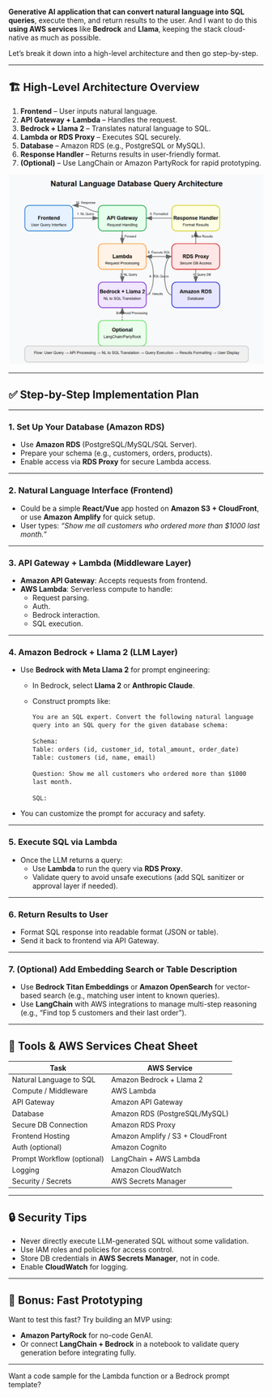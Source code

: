 **Generative AI application that can convert natural language into SQL queries**, execute them, and return results to the user. And I want to do this **using AWS services** like **Bedrock** and **Llama**, keeping the stack cloud-native as much as possible.

Let’s break it down into a high-level architecture and then go step-by-step.

---

## 🏗️ High-Level Architecture Overview

1. **Frontend** – User inputs natural language.
2. **API Gateway + Lambda** – Handles the request.
3. **Bedrock + Llama 2** – Translates natural language to SQL.
4. **Lambda or RDS Proxy** – Executes SQL securely.
5. **Database** – Amazon RDS (e.g., PostgreSQL or MySQL).
6. **Response Handler** – Returns results in user-friendly format.
7. **(Optional)** – Use LangChain or Amazon PartyRock for rapid prototyping.


![Architecture](image.png)

---

## ✅ Step-by-Step Implementation Plan

---

### 1. **Set Up Your Database (Amazon RDS)**

- Use **Amazon RDS** (PostgreSQL/MySQL/SQL Server).
- Prepare your schema (e.g., customers, orders, products).
- Enable access via **RDS Proxy** for secure Lambda access.

---

### 2. **Natural Language Interface (Frontend)**

- Could be a simple **React/Vue** app hosted on **Amazon S3 + CloudFront**, or use **Amazon Amplify** for quick setup.
- User types: *“Show me all customers who ordered more than $1000 last month.”*

---

### 3. **API Gateway + Lambda (Middleware Layer)**

- **Amazon API Gateway**: Accepts requests from frontend.
- **AWS Lambda**: Serverless compute to handle:
  - Request parsing.
  - Auth.
  - Bedrock interaction.
  - SQL execution.

---

### 4. **Amazon Bedrock + Llama 2 (LLM Layer)**

- Use **Bedrock with Meta Llama 2** for prompt engineering:
  - In Bedrock, select **Llama 2** or **Anthropic Claude**.
  - Construct prompts like:

    ```
    You are an SQL expert. Convert the following natural language query into an SQL query for the given database schema:

    Schema:
    Table: orders (id, customer_id, total_amount, order_date)
    Table: customers (id, name, email)

    Question: Show me all customers who ordered more than $1000 last month.

    SQL:
    ```

- You can customize the prompt for accuracy and safety.

---

### 5. **Execute SQL via Lambda**

- Once the LLM returns a query:
  - Use **Lambda** to run the query via **RDS Proxy**.
  - Validate query to avoid unsafe executions (add SQL sanitizer or approval layer if needed).
  
---

### 6. **Return Results to User**

- Format SQL response into readable format (JSON or table).
- Send it back to frontend via API Gateway.

---

### 7. **(Optional) Add Embedding Search or Table Description**

- Use **Bedrock Titan Embeddings** or **Amazon OpenSearch** for vector-based search (e.g., matching user intent to known queries).
- Use **LangChain** with AWS integrations to manage multi-step reasoning (e.g., “Find top 5 customers and their last order”).

---

## 🧠 Tools & AWS Services Cheat Sheet

| Task | AWS Service |
|------|-------------|
| Natural Language to SQL | Amazon Bedrock + Llama 2 |
| Compute / Middleware | AWS Lambda |
| API Gateway | Amazon API Gateway |
| Database | Amazon RDS (PostgreSQL/MySQL) |
| Secure DB Connection | Amazon RDS Proxy |
| Frontend Hosting | Amazon Amplify / S3 + CloudFront |
| Auth (optional) | Amazon Cognito |
| Prompt Workflow (optional) | LangChain + AWS Lambda |
| Logging | Amazon CloudWatch |
| Security / Secrets | AWS Secrets Manager |

---

## 🔒 Security Tips

- Never directly execute LLM-generated SQL without some validation.
- Use IAM roles and policies for access control.
- Store DB credentials in **AWS Secrets Manager**, not in code.
- Enable **CloudWatch** for logging.

---

## 🚀 Bonus: Fast Prototyping

Want to test this fast? Try building an MVP using:

- **Amazon PartyRock** for no-code GenAI.
- Or connect **LangChain + Bedrock** in a notebook to validate query generation before integrating fully.

---

Want a code sample for the Lambda function or a Bedrock prompt template?